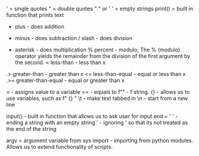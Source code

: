 ' = single quotes
" = double quotes
" " or ' ' = empty strings
print() = built in function that prints text
+ plus - does addition
- minus - does subtraction
/ slash - does division
* asterisk - does multiplication
% percent - modulo; The % (modulo) operator yields the remainder from the division of the first argument by the second.
< less-than - less than x

.>  greater-than - greater than x
<= less-than-equal - equal or less than x
.>= greater-than-equal - equal or greater than x

= - assigns value to a variable
== - equals to
f"" - f string.
{} - allows us to use variables, such as f" {} "
\t - make text tabbed in
\n - start from a new line

input() - built in function that allows us to ask user for input
end = ' ' - ending a string with an empty string
\' - ignoring ' so that its not treated as the end of the string

argv = argument variable
from sys import - importing from python modules. Allows us to extend functionality of scripts.
